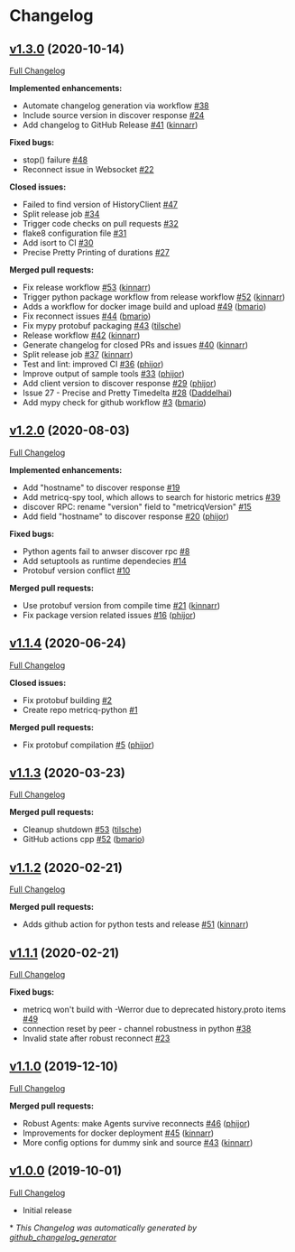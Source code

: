 # Changelog

## [v1.3.0](https://github.com/metricq/metricq-python/tree/v1.3.0) (2020-10-14)

[Full Changelog](https://github.com/metricq/metricq-python/compare/v1.2.0...v1.3.0)

**Implemented enhancements:**

- Automate changelog generation via workflow [\#38](https://github.com/metricq/metricq-python/issues/38)
- Include source version in discover response [\#24](https://github.com/metricq/metricq-python/issues/24)
- Add changelog to GitHub Release [\#41](https://github.com/metricq/metricq-python/pull/41) ([kinnarr](https://github.com/kinnarr))

**Fixed bugs:**

- stop\(\) failure [\#48](https://github.com/metricq/metricq-python/issues/48)
- Reconnect issue in Websocket [\#22](https://github.com/metricq/metricq-python/issues/22)

**Closed issues:**

- Failed to find version of HistoryClient [\#47](https://github.com/metricq/metricq-python/issues/47)
- Split release job [\#34](https://github.com/metricq/metricq-python/issues/34)
- Trigger code checks on pull requests [\#32](https://github.com/metricq/metricq-python/issues/32)
- flake8 configuration file [\#31](https://github.com/metricq/metricq-python/issues/31)
- Add isort to CI [\#30](https://github.com/metricq/metricq-python/issues/30)
- Precise Pretty Printing of durations [\#27](https://github.com/metricq/metricq-python/issues/27)

**Merged pull requests:**

- Fix release workflow [\#53](https://github.com/metricq/metricq-python/pull/53) ([kinnarr](https://github.com/kinnarr))
- Trigger python package workflow from release workflow [\#52](https://github.com/metricq/metricq-python/pull/52) ([kinnarr](https://github.com/kinnarr))
- Adds a workflow for docker image build and upload [\#49](https://github.com/metricq/metricq-python/pull/49) ([bmario](https://github.com/bmario))
- Fix reconnect issues [\#44](https://github.com/metricq/metricq-python/pull/44) ([bmario](https://github.com/bmario))
- Fix mypy protobuf packaging [\#43](https://github.com/metricq/metricq-python/pull/43) ([tilsche](https://github.com/tilsche))
- Release workflow [\#42](https://github.com/metricq/metricq-python/pull/42) ([kinnarr](https://github.com/kinnarr))
- Generate changelog for closed PRs and issues [\#40](https://github.com/metricq/metricq-python/pull/40) ([kinnarr](https://github.com/kinnarr))
- Split release job [\#37](https://github.com/metricq/metricq-python/pull/37) ([kinnarr](https://github.com/kinnarr))
- Test and lint: improved CI [\#36](https://github.com/metricq/metricq-python/pull/36) ([phijor](https://github.com/phijor))
- Improve output of sample tools [\#33](https://github.com/metricq/metricq-python/pull/33) ([phijor](https://github.com/phijor))
- Add client version to discover response [\#29](https://github.com/metricq/metricq-python/pull/29) ([phijor](https://github.com/phijor))
- Issue 27 - Precise and Pretty Timedelta [\#28](https://github.com/metricq/metricq-python/pull/28) ([Daddelhai](https://github.com/Daddelhai))
- Add mypy check for github workflow [\#3](https://github.com/metricq/metricq-python/pull/3) ([bmario](https://github.com/bmario))

## [v1.2.0](https://github.com/metricq/metricq-python/tree/v1.2.0) (2020-08-03)

[Full Changelog](https://github.com/metricq/metricq-python/compare/v1.1.4...v1.2.0)

**Implemented enhancements:**

- Add "hostname" to discover response [\#19](https://github.com/metricq/metricq-python/issues/19)
- Add metricq-spy tool, which allows to search for historic metrics [\#39](https://github.com/metricq/metricq-python/issues/39)
- discover RPC: rename "version" field to "metricqVersion" [\#15](https://github.com/metricq/metricq-python/issues/15)
- Add field "hostname" to discover response [\#20](https://github.com/metricq/metricq-python/pull/20) ([phijor](https://github.com/phijor))

**Fixed bugs:**

- Python agents fail to anwser discover rpc [\#8](https://github.com/metricq/metricq-python/issues/8)
- Add setuptools as runtime dependecies [\#14](https://github.com/metricq/metricq-python/issues/14)
- Protobuf version conflict [\#10](https://github.com/metricq/metricq-python/issues/10)

**Merged pull requests:**

- Use protobuf version from compile time [\#21](https://github.com/metricq/metricq-python/pull/21) ([kinnarr](https://github.com/kinnarr))
- Fix package version related issues [\#16](https://github.com/metricq/metricq-python/pull/16) ([phijor](https://github.com/phijor))

## [v1.1.4](https://github.com/metricq/metricq-python/tree/v1.1.4) (2020-06-24)

[Full Changelog](https://github.com/metricq/metricq-python/compare/v1.1.3...v1.1.4)

**Closed issues:**

- Fix protobuf building [\#2](https://github.com/metricq/metricq-python/issues/2)
- Create repo metricq-python [\#1](https://github.com/metricq/metricq-python/issues/1)

**Merged pull requests:**

- Fix protobuf compilation [\#5](https://github.com/metricq/metricq-python/pull/5) ([phijor](https://github.com/phijor))

## [v1.1.3](https://github.com/metricq/metricq-python/tree/v1.1.3) (2020-03-23)

[Full Changelog](https://github.com/metricq/metricq-python/compare/v1.1.2...v1.1.3)

**Merged pull requests:**

- Cleanup shutdown [\#53](https://github.com/metricq/metricq/pull/53) ([tilsche](https://github.com/tilsche))
- GitHub actions cpp [\#52](https://github.com/metricq/metricq/pull/52) ([bmario](https://github.com/bmario))

## [v1.1.2](https://github.com/metricq/metricq-python/tree/v1.1.2) (2020-02-21)

[Full Changelog](https://github.com/metricq/metricq-python/compare/v1.1.1...v1.1.2)

**Merged pull requests:**

- Adds github action for python tests and release [\#51](https://github.com/metricq/metricq/pull/51) ([kinnarr](https://github.com/kinnarr))

## [v1.1.1](https://github.com/metricq/metricq-python/tree/v1.1.1) (2020-02-21)

[Full Changelog](https://github.com/metricq/metricq-python/compare/v1.1.0...v1.1.1)

**Fixed bugs:**

- metricq won't build with -Werror due to deprecated history.proto items [\#49](https://github.com/metricq/metricq/issues/49)
- connection reset by peer - channel robustness in python [\#38](https://github.com/metricq/metricq/issues/38)
- Invalid state after robust reconnect [\#23](https://github.com/metricq/metricq/issues/23)

## [v1.1.0](https://github.com/metricq/metricq-python/tree/v1.1.0) (2019-12-10)

[Full Changelog](https://github.com/metricq/metricq-python/compare/v1.0.0...v1.1.0)

**Merged pull requests:**

- Robust Agents: make Agents survive reconnects [\#46](https://github.com/metricq/metricq/pull/46) ([phijor](https://github.com/phijor))
- Improvements for docker deployment [\#45](https://github.com/metricq/metricq/pull/45) ([kinnarr](https://github.com/kinnarr))
- More config options for dummy sink and source [\#43](https://github.com/metricq/metricq/pull/43) ([kinnarr](https://github.com/kinnarr))

## [v1.0.0](https://github.com/metricq/metricq-python/tree/v1.0.0) (2019-10-01)

[Full Changelog](https://github.com/metricq/metricq-python/compare/f3ad7c612e87569afc26f44268c2e4c4dc93161b...v1.0.0)

- Initial release

\* *This Changelog was automatically generated by [github_changelog_generator](https://github.com/github-changelog-generator/github-changelog-generator)*
